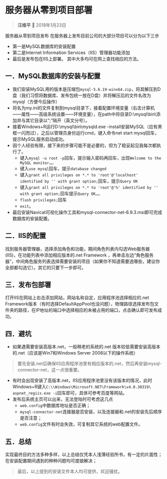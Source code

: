 # 服务器从零到项目部署

> **汪维平** :man:  2018年1月23日

服务器从零到项目发布
在服务器上发布目前公司的大部分项目可以分为以下三步
* 第一是MySQL数据库的安装配置
* 第二是Internet Information Services（IIS）管理器功能添加
* 最后是发布包在IIS上部署。
其中大多均可在网上查找相应的方法。

## 一．MySQL数据库的安装与配置
* 我们安装MySQL用的版本是压缩包`mysql-5.6.19-winx64.zip`，将其解压到D盘（我们习惯将数据库、发布包统一放在D盘）并将解压后的文件名改为mysql（方便今后操作）
* 将名为my.ini的文件复制到mysql目录下，接着配置环境变量（右击计算机——属性——高级系统设置——环境变量），在path中将目录D:\mysql\bin\添加并与其它目录以“;”隔开（英文分号）。
* 接着Windows+R运行D:\mysql\bin\mysqld.exe -install安装MySQL（应有黑框一闪而过），之后以管理员身份运行cmd，键入命令net start mysql回车，提示MySQL服务启动成功。
* 因个人经验有限，接下来的步骤可能不是必要的，但为了稳妥起见我每次都执行了。
     * 键入`mysql -u root -p`回车，提示输入密码再回车，出现`Welcome to the MySQL monitor……`
     * 键入`use mysql`回车，提示`database changed`
     * 键入`grant all privileges on *.* to 'root'@'localhost' identified by '' with grant option;`回车，提示`Query OK`
     * 键入`grant all privileges on *.* to 'root'@'%' identified by '' with grant option;`回车提示`Query OK……`
     * `flush privileges;`回车
     * `exit`。
* 最后安装Navicat可视化操作工具和mysql-connector-net-6.9.3.msi即可完成数据库的安装配置。
## 二．IIS的配置
找到服务器管理器，选择添加角色和功能，期间角色列表内勾选Web服务器(IIS)，在功能列表中添加相应版本的.net Framework ，再单击左边“角色服务器”，中间角色服务列表选择需要安装的项目（如果你不知道需要选哪些，建议你全部都勾选它）。其它的只要下一步即可。
## 三．发布包部署
打开IIS在网站上右击添加网站，网站名称自定，应用程序池选择相应的.net Framework版本（有时选择DefaultAppPool也没问题），物理路径选择发布包文件夹的路径，在IP地址的端口中选择相应的未被占用的端口，点击确认即可发布成功。
## 四．避坑
* 如果遇需要安装高版本.net，一般稍老的系统的.net 版本较低需要安装高版本的.net（应该是Win7和Windows Server 2008以下的操作系统）
> 要先安装.net后确保IIS应用程序池里有相应版本的.net，然后再安装mysql-connector-net，这一点很重要。
* 有时会出现安装了高版本.net，IIS应用程序池里没有该版本的情况，此时Windows+R键入`C:\\Windows\Microsoft.NET\Framework\v4.0.30319\`
`aspnet_regiis.exe -i`回车即可，具体可参考百度等网站。
* 发布后系统主页可以出来，无法登陆时可考虑这几点
     * `web.config`中数据库地址是否正确；
     * `mysql-connector-net`连接器是否安装，以及连接器和.net的安装先后顺序是否注意；
     * `web.config`文件有时会失效，可复制其它系统的web配置文件。
## 五．总结
实现最终目的方法多种多样，以上总结仅凭本人浅薄经验所书，有一定的片面性；在安装配置期间遇到的种种问题均可度娘解决；
>最后，以上提到的安装文件本人均可提供，欢迎骚扰。
